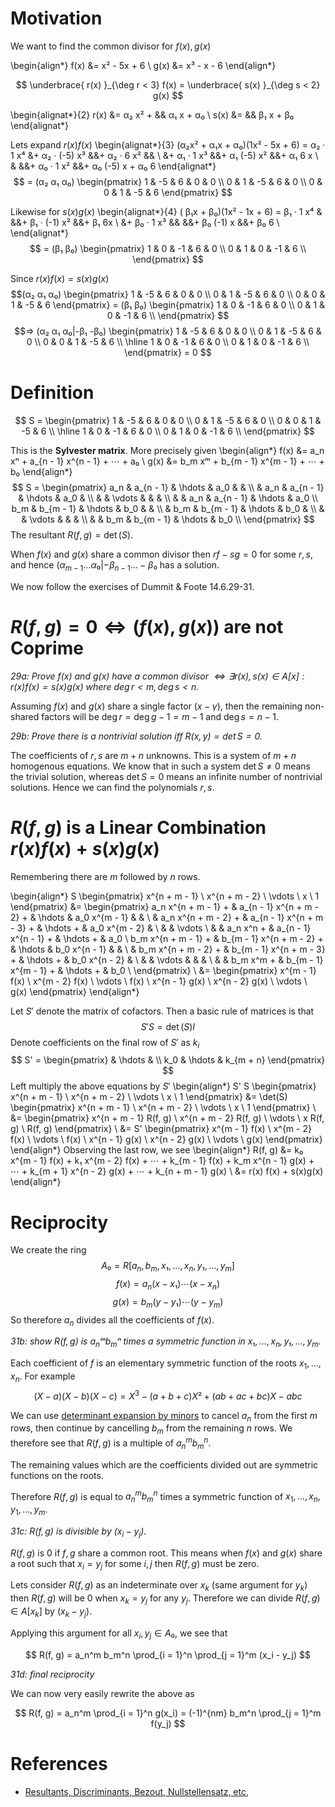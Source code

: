 # Motivation

We want to find the common divisor for $f(x), g(x)$

\begin{align*}
f(x) &= x² - 5x + 6 \\
g(x) &= x³ - x - 6
\end{align*}

$$ \underbrace{ r(x) }_{\deg r < 3} f(x) = \underbrace{ s(x) }_{\deg s < 2} g(x) $$

\begin{alignat*}{2}
r(x) &= α₂ x² + && α₁ x + α₀ \\
s(x) &=         && β₁ x + β₀
\end{alignat*}

Lets expand $r(x) f(x)$
\begin{alignat*}{3}
(α₂x² + α₁x + α₀)(1x² - 5x + 6) = α₂ · 1 x⁴ &+ α₂ · (-5) x³ &&+ α₂ · 6 x²  && \\
                                            &+ α₁ · 1 x³    &&+ α₁ (-5) x² &&+ α₁ 6 x \\
                                            &               &&+ α₀ · 1 x²  &&+ α₀ (-5) x + α₀ 6
\end{alignat*}
$$ = (α₂ α₁ α₀)
\begin{pmatrix}
1 & -5 &  6 &  0 & 0 \\
0 &  1 & -5 &  6 & 0 \\
0 &  0 &  1 & -5 & 6
\end{pmatrix}
$$

Likewise for $s(x) g(x)$
\begin{alignat*}{4}
(       β₁x + β₀)(1x² - 1x + 6) = β₁ · 1 x⁴ &               &&+ β₁ · (-1) x²  &&+ β₁ 6x \\
                                            &+ β₀ · 1 x³    &&                &&+ β₀ (-1) x &&+ β₀ 6 \\
\end{alignat*}
$$ = (β₁ β₀)
\begin{pmatrix}
1 &  0 & -1 &  6 & 0 \\
0 &  1 &  0 & -1 & 6 \\
\end{pmatrix}
$$

Since $r(x)f(x) = s(x)g(x)$
$$(α₂ α₁ α₀)
\begin{pmatrix}
1 & -5 &  6 &  0 & 0 \\
0 &  1 & -5 &  6 & 0 \\
0 &  0 &  1 & -5 & 6
\end{pmatrix}
= (β₁ β₀)
\begin{pmatrix}
1 &  0 & -1 &  6 & 0 \\
0 &  1 &  0 & -1 & 6 \\
\end{pmatrix}
$$
$$⇒ (α₂ α₁ α₀|-β₁ -β₀)
\begin{pmatrix}
1 & -5 &  6 &  0 & 0 \\
0 &  1 & -5 &  6 & 0 \\
0 &  0 &  1 & -5 & 6 \\
\hline
1 &  0 & -1 &  6 & 0 \\
0 &  1 &  0 & -1 & 6 \\
\end{pmatrix}
= 0
$$

# Definition

$$
S = \begin{pmatrix}
1 & -5 &  6 &  0 & 0 \\
0 &  1 & -5 &  6 & 0 \\
0 &  0 &  1 & -5 & 6 \\
\hline
1 &  0 & -1 &  6 & 0 \\
0 &  1 &  0 & -1 & 6 \\
\end{pmatrix}
$$

This is the **Sylvester matrix**. More precisely given
\begin{align*}
f(x) &= a_n xⁿ + a_{n - 1} x^{n - 1} + ⋯ + a₀ \\
g(x) &= b_m xᵐ + b_{m - 1} x^{m - 1} + ⋯ + b₀ 
\end{align*}
$$ S =
\begin{pmatrix}
a_n & a_{n - 1} & \hdots    & a_0       &        &     \\
    & a_n       & a_{n - 1} & \hdots    & a_0    &     \\
    &           & \vdots    &           &        &     \\
    &           & a_n       & a_{n - 1} & \hdots & a_0 \\
b_m & b_{m - 1} & \hdots    & b_0       &        &     \\
    & b_m       & b_{m - 1} & \hdots    & b_0    &     \\
    &           & \vdots    &           &        &     \\
    &           & b_m       & b_{m - 1} & \hdots & b_0 \\
\end{pmatrix}
$$
The resultant $R(f, g) = \det(S)$.

When $f(x)$ and $g(x)$ share a common divisor then $rf - sg = 0$ for some $r, s$,
and hence $(α_{m - 1} … α₀ | -β_{n - 1} … -β₀$ has a solution.

We now follow the exercises of Dummit & Foote 14.6.29-31.

# $R(f, g) = 0 ⇔ (f(x), g(x))$ are not Coprime

*29a: Prove $f(x)$ and $g(x)$ have a common divisor $⇔ ∃ r(x), s(x) ∈ A[x] : r(x)f(x) = s(x)g(x)$
where $\deg r < m, \deg s < n$.*

Assuming $f(x)$ and $g(x)$ share a single factor $(x - γ)$, then the remaining non-shared factors
will be $\deg r = \deg g - 1 = m - 1$ and $\deg s = n - 1$.

*29b: Prove there is a nontrivial solution iff $R(x, y) = \det S = 0$.*

The coefficients of $r, s$ are $m + n$ unknowns. This is a system of $m + n$ homogenous equations.
We know that in such a system $\det S ≠ 0$ means the trivial solution, whereas $\det S = 0$
means an infinite number of nontrivial solutions. Hence we can find the polynomials $r, s$.

# $R(f, g)$ is a Linear Combination $r(x)f(x) + s(x)g(x)$

Remembering there are $m$ followed by $n$ rows.

\begin{align*}
S
\begin{pmatrix}
x^{n + m - 1} \\
x^{n + m - 2} \\
\vdots \\
x \\
1
\end{pmatrix}
&=
\begin{pmatrix}
a_n x^{n + m - 1} + & a_{n - 1} x^{n + m - 2} + & \hdots    & a_0 x^{m - 1}       &        &     \\
                    & a_n       x^{n + m - 2} + & a_{n - 1} x^{n + m - 3} + & \hdots    + & a_0 x^{m - 2}    &     \\
                    &                           & \vdots    \\
                    &                           & a_n x^n                 + & a_{n - 1} x^{n - 1} + & \hdots + & a_0 \\
b_m x^{n + m - 1} + & b_{m - 1} x^{n + m - 2}     + & \hdots    & b_0 x^{n - 1}      &        &     \\
                    & b_m       x^{n + m - 2} +     & b_{m - 1} x^{n + m - 3} + & \hdots    + & b_0 x^{n - 2}    &     \\
                    &                               & \vdots    &           &        &     \\
                    &                               & b_m x^m + & b_{m - 1} x^{m - 1} + & \hdots + & b_0 \\
\end{pmatrix} \\
&=
\begin{pmatrix}
x^{m - 1} f(x) \\
x^{m - 2} f(x) \\
\vdots \\
f(x) \\
x^{n - 1} g(x) \\
x^{n - 2} g(x) \\
\vdots \\
g(x)
\end{pmatrix}
\end{align*}

Let $S'$ denote the matrix of cofactors. Then a basic rule of matrices is that
$$ S' S = \det(S) I $$
Denote coefficients on the final row of $S'$ as $k_i$
$$ S' =
\begin{pmatrix}
& \hdots & \\
k_0 & \hdots & k_{m + n}
\end{pmatrix}
$$
Left multiply the above equations by $S'$
\begin{align*}
S' S
\begin{pmatrix}
x^{n + m - 1} \\
x^{n + m - 2} \\
\vdots \\
x \\
1
\end{pmatrix}
&=
\det(S)
\begin{pmatrix}
x^{n + m - 1} \\
x^{n + m - 2} \\
\vdots \\
x \\
1
\end{pmatrix} \\
&=
\begin{pmatrix}
x^{n + m - 1} R(f, g) \\
x^{n + m - 2} R(f, g) \\
\vdots \\
x R(f, g) \\
R(f, g)
\end{pmatrix} \\
&=
S'
\begin{pmatrix}
x^{m - 1} f(x) \\
x^{m - 2} f(x) \\
\vdots \\
f(x) \\
x^{n - 1} g(x) \\
x^{n - 2} g(x) \\
\vdots \\
g(x)
\end{pmatrix}
\end{align*}
Observing the last row, we see
\begin{align*}
R(f, g) &= k₀ x^{m - 1} f(x) + k₁ x^{m - 2} f(x) + ⋯ + k_{m - 1} f(x) + k_m x^{n - 1} g(x) + ⋯ + k_{m + 1} x^{n - 2} g(x) + ⋯ + k_{n + m - 1} g(x) \\
&= r(x) f(x) + s(x)g(x)
\end{align*}

# Reciprocity

We create the ring
$$ A₀ = R[a_n, b_m, x₁, …, x_n, y₁, …, y_m] $$
$$ f(x) = a_n (x - x₁) ⋯ (x - x_n) $$
$$ g(x) = b_m (y - y₁) ⋯ (y - y_m) $$
So therefore $a_n$ divides all the coefficients of $f(x)$.

*31b: show $R(f, g)$ is $a_nᵐ b_mⁿ$ times a symmetric function in $x₁, …, x_n, y₁, …, y_m$.*

Each coefficient of $f$ is an elementary symmetric function of the roots $x_1, …, x_n$.
For example
$$ (X - a)(X - b)(X - c) = X^3 - (a + b + c)X² + (ab + ac + bc)X - abc $$

We can use [determinant expansion by minors](https://mathworld.wolfram.com/DeterminantExpansionbyMinors.html)
to cancel $a_n$ from the first $m$ rows, then continue by cancelling $b_m$ from the remaining $n$ rows.
We therefore see that $R(f, g)$ is a multiple of $a_n^m b_m^n$.

The remaining values which are the coefficients divided out are symmetric functions on the roots.

Therefore $R(f, g)$ is equal to $a_n^m b_m^n$ times a symmetric function of $x_1, …, x_n, y_1, …, y_m$.

*31c: $R(f, g)$ is divisible by $(x_i - y_j)$.*

$R(f, g)$ is 0 if $f, g$ share a common root. This means when $f(x)$ and $g(x)$ share a root such that
$x_i = y_j$ for some $i, j$ then $R(f, g)$ must be zero.

Lets consider $R(f, g)$ as an indeterminate over $x_k$ (same argument for $y_k$)
then $R(f, g)$ will be 0 when $x_k = y_j$ for any $y_j$. Therefore we can divide $R(f, g) ∈ A[x_k]$ by $(x_k - y_j)$.

Applying this argument for all $x_i, y_j ∈ A₀$, we see that

$$ R(f, g) = a_n^m b_m^n \prod_{i = 1}^n \prod_{j = 1}^m (x_i - y_j) $$

*31d: final reciprocity*

We can now very easily rewrite the above as

$$ R(f, g) = a_n^m \prod_{i = 1}^n g(x_i) = (-1)^{nm} b_m^n \prod_{j = 1}^m f(y_j) $$

# References

* [Resultants, Discriminants, Bezout, Nullstellensatz, etc,](https://people.reed.edu/~jpb/alg/notes/101.pdf)

